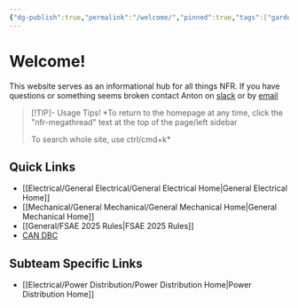 ```yaml
---
{"dg-publish":true,"permalink":"/welcome/","pinned":true,"tags":["gardenEntry"]}
---
```


# Welcome!
This website serves as an informational hub for all things NFR. If you have questions or something seems broken contact Anton on [slack](https://nufsae.slack.com/team/U05U23W4WJV) or by [email](mailto:antonwalvoord2027@u.northwestern.edu)

> [!TIP]- Usage Tips!
> *To return to the homepage at any time, click the "nfr-megathread" text at the top of the page/left sidebar
> 
> To search whole site, use ctrl/cmd+k*
## Quick Links
- [[Electrical/General Electrical/General Electrical Home\|General Electrical Home]]
- [[Mechanical/General Mechanical/General Mechanical Home\|General Mechanical Home]]
- [[General/FSAE 2025 Rules\|FSAE 2025 Rules]]
- [CAN DBC](https://nfr-learn.ue.r.appspot.com/can)

## Subteam Specific Links
- [[Electrical/Power Distribution/Power Distribution Home\|Power Distribution Home]]